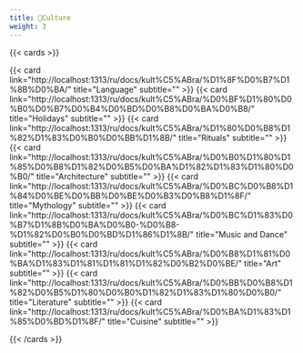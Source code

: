 ```yaml
---
title: 🏺Culture
weight: 3
---
```


{{< cards >}}

{{< card link="http://localhost:1313/ru/docs/kult%C5%ABra/%D1%8F%D0%B7%D1%8B%D0%BA/" title="Language" subtitle="" >}}
{{< card link="http://localhost:1313/ru/docs/kult%C5%ABra/%D0%BF%D1%80%D0%B0%D0%B7%D0%B4%D0%BD%D0%B8%D0%BA%D0%B8/" title="Holidays" subtitle="" >}}
{{< card link="http://localhost:1313/ru/docs/kult%C5%ABra/%D1%80%D0%B8%D1%82%D1%83%D0%B0%D0%BB%D1%8B/" title="Rituals" subtitle="" >}}
{{< card link="http://localhost:1313/ru/docs/kult%C5%ABra/%D0%B0%D1%80%D1%85%D0%B8%D1%82%D0%B5%D0%BA%D1%82%D1%83%D1%80%D0%B0/" title="Architecture" subtitle="" >}}
{{< card link="http://localhost:1313/ru/docs/kult%C5%ABra/%D0%BC%D0%B8%D1%84%D0%BE%D0%BB%D0%BE%D0%B3%D0%B8%D1%8F/" title="Mythology" subtitle="" >}}
{{< card link="http://localhost:1313/ru/docs/kult%C5%ABra/%D0%BC%D1%83%D0%B7%D1%8B%D0%BA%D0%B0-%D0%B8-%D1%82%D0%B0%D0%BD%D1%86%D1%8B/" title="Music and Dance" subtitle="" >}}
{{< card link="http://localhost:1313/ru/docs/kult%C5%ABra/%D0%B8%D1%81%D0%BA%D1%83%D1%81%D1%81%D1%82%D0%B2%D0%BE/" title="Art" subtitle="" >}}
{{< card link="http://localhost:1313/ru/docs/kult%C5%ABra/%D0%BB%D0%B8%D1%82%D0%B5%D1%80%D0%B0%D1%82%D1%83%D1%80%D0%B0/" title="Literature" subtitle="" >}}
{{< card link="http://localhost:1313/ru/docs/kult%C5%ABra/%D0%BA%D1%83%D1%85%D0%BD%D1%8F/" title="Cuisine" subtitle="" >}}

{{< /cards >}}